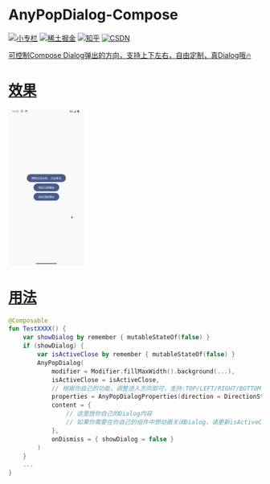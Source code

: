 AnyPopDialog-Compose
===============
<a href="https://xiaozhuanlan.com/u/halifax"><img alt="小专栏" src="https://img.shields.io/badge/%E5%B0%8F%E4%B8%93%E6%A0%8F-FF7055" ></a>
<a href="https://juejin.cn/user/8451824316670/posts"><img alt="稀土掘金" src="https://img.shields.io/badge/稀土掘金-056DE8" ></a>
<a href="https://www.zhihu.com/people/fq_halifax"><img src="https://img.shields.io/badge/%E7%9F%A5%E4%B9%8E-056DE8" alt="知乎"></a>
<a href="https://blog.csdn.net/logicsboy"><img src="https://img.shields.io/badge/CSDN-fc5531" alt="CSDN">

可控制Compose Dialog弹出的方向，支持上下左右，自由定制，真Dialog哦🔥

# 效果

<img src="screenshot/preview.gif" width="30%"/>

# 用法
```kotlin
@Composable
fun TestXXXX() {
    var showDialog by remember { mutableStateOf(false) }
    if (showDialog) {
        var isActiveClose by remember { mutableStateOf(false) }
        AnyPopDialog(
            modifier = Modifier.fillMaxWidth().background(...),
            isActiveClose = isActiveClose,
            // 根据你自己的功能，调整进入方向即可，支持:TOP/LEFT/RIGHT/BOTTOM
            properties = AnyPopDialogProperties(direction = DirectionState.BOTTOM),
            content = {
                // 这里放你自己的Dialog内容
                // 如果你需要在你自己的组件中想动画关闭Dialog，请更新isActiveClose
            },
            onDismiss = { showDialog = false }
        )
    }
    ...
}
```